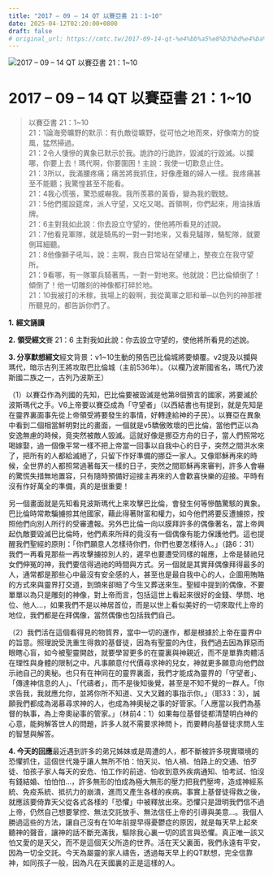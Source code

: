 ```yaml
---
title: "2017 – 09 – 14 QT 以賽亞書 21：1~10"
date: 2025-04-12T02:20:00+0800
draft: false
# original_url: https://cmtc.tw/2017-09-14-qt-%e4%bb%a5%e8%b3%bd%e4%ba%9e%e6%9b%b8-21%ef%bc%9a110
---
```


![2017 – 09 – 14 QT 以賽亞書  21：1\~10](/images/qt.jpg   "2017 – 09 – 14 QT 以賽亞書  21：1\~10")

# 2017 – 09 – 14 QT 以賽亞書 21：1\~10

> 以賽亞書 21：1\~10  
> 21：1論海旁曠野的默示：有仇敵從曠野，從可怕之地而來，好像南方的旋風，猛然掃過。  
> 21：2令人悽慘的異象已默示於我。詭詐的行詭詐，毀滅的行毀滅。以攔哪，你要上去！瑪代啊，你要圍困！主說：我使一切歎息止住。  
> 21：3所以，我滿腰疼痛；痛苦將我抓住，好像產難的婦人一樣。我疼痛甚至不能聽；我驚惶甚至不能看。  
> 21：4我心慌張，驚恐威嚇我。我所羨慕的黃昏，變為我的戰兢。  
> 21：5他們擺設筵席，派人守望，又吃又喝。首領啊，你們起來，用油抹盾牌。  
> 21：6主對我如此說：你去設立守望的，使他將所看見的述說。  
> 21：7他看見軍隊，就是騎馬的一對一對地來，又看見驢隊，駱駝隊，就要側耳細聽。  
> 21：8他像獅子吼叫，說：主啊，我白日常站在望樓上，整夜立在我守望所。  
> 21：9看哪，有一隊軍兵騎著馬，一對一對地來。他就說：巴比倫傾倒了！傾倒了！他一切雕刻的神像都打碎於地。  
> 21：10我被打的禾稼，我場上的穀啊，我從萬軍之耶和華─以色列的神那裡所聽見的，都告訴你們了。

**1.** **經文誦讀**

**2.** **領受經文**賽 21：6 主對我如此說：你去設立守望的，使他將所看見的述說。

**3. 分享默想經文**經文背景：v1\~10生動的預告巴比倫城將要傾覆。v2提及以攔與瑪代，暗示古列王將攻取巴比倫城（主前536年）。（以欄乃波斯國省名，瑪代乃波斯國二族之一，古列乃波斯王）

（1）以賽亞作為列國的先知，巴比倫要被毀滅是他第8個預言的國家，將要滅於波斯瑪代之手。V6上帝要以賽亞成為「守望者」（以西結書也有提到，就是先知是在靈界裏面事先從上帝領受將要發生的事情，好轉達給神的子民）。以賽亞在異象中看到二個相當鮮明對比的畫面，一個就是v5驕傲敗壞的巴比倫，當他們正以為安逸無慮的時候，竟突然被敵人毀滅。這就好像是挪亞方舟的日子，當人們照常吃喝嫁娶，過一個像平常一樣不把上帝當一回事以自我中心的日子，突然之間洪水來了，把所有的人都給滅絕了，只留下作好準備的挪亞一家人。又像耶穌再來的時候，全世界的人都照常過著每天一樣的日子，突然之間耶穌再來審判，許多人會嚇的驚慌失措無地置容，只有隨時預備好迎接主再來的人會歡喜快樂的迎接。平時有沒有作好萬全的準備，真的是很重要！

另一個畫面就是先知看見波斯瑪代上來攻擊巴比倫，會發生何等慘酷驚駭的異象。巴比倫時常欺騙擄掠其他國家，藉此得著財富和權力，如今他們將要反遭擄掠，按照他們向別人所行的受審遭報。另外巴比倫一向以膜拜許多的偶像著名，當上帝興起仇敵要毀滅巴比倫時，他們素來所拜的竟沒有一個偶像有能力保護他們。這也提醒我們聖經的原則：「你們願意人怎樣待你們，你們也要怎樣待人。」（路6：31）我們一再看見那些一再攻擊擄掠別人的，遲早也要遭受同樣的報應，上帝是替祂兒女們伸冤的神，我們要信得過祂的時間與方式。另一個就是其實拜偶像拜得最多的人，通常都是那些心中最沒有安全感的人，甚至也是最自我中心的人，企圖用賄賂的方式來與靈界打交道，到頭來卻賠了今生又葬送來生。聖經中提到的偶像，不要單單以為只是雕刻的神像，對上帝而言，包括這世上看起來很好的金錢、學問、地位、他人…，如果我們不是以神居首位，而是以世上看似美好的一切來取代上帝的地位，我們都是在拜偶像，當然偶像也包括我們自己。

（2）我們活在這個看得見的物質界，當中一切的運作，都是根據於上帝在靈界中的旨意。照理說受洗重生得救的基督徒，因為有聖靈的內住，我們過去因為罪惡而眼瞎心盲，如今被聖靈開啟，就要學習更多的在靈裏與神親近，而不是單靠肉體活在理性與身體的限制之中。凡事願意付代價尋求神的兒女，神就更多願意向他們啟示祂自己的奧秘。也只有在神同在的靈界裏面，我們才能成為靈界的「守望者」、「傳達神信息的人」、「代禱者」，而不是後知後覺，甚至是不知不覺的一群人。「你求告我，我就應允你，並將你所不知道、又大又難的事指示你。」（耶33：3），誠願我們都成為渴慕尋求神的人，也成為神奧秘之事的好管家。「人應當以我們為基督的執事，為上帝奧祕事的管家。」（林前4：1）如果每位基督徒都清楚明白神的心意，能夠解答世人的問題，許多人就不需要求神問卜，而要轉向基督徒求問人生的智慧與解答。

**4. 今天的回應**最近遇到許多的弟兄姊妹或是周遭的人，都不斷被許多現實環境的恐懼抓住，這個世代幾乎讓人無所不怕：怕天災、怕人禍、怕路上的交通、怕歹徒、怕孩子家人每天的安危、怕工作的前途、怕收到意外疾病通知、怕考試、怕沒有錢結婚、怕怕怕…，許多無形的怕成為極大無形的壓力把我們壓垮，造成神經系統、免疫系統、抵抗力的崩潰，進而又產生各樣的疾病。事實上基督徒得救之後，就應該要倚靠天父從各式各樣的「恐懼」中被釋放出來。恐懼只是證明我們信不過上帝，仍然自己想要掌控、無法交託放手、無法信任上帝的引導與美意…。我個人勝過這些的方法，讓自己沒有在10年前提早得憂鬱症的原因，就是每天早上起來聽神的聲音，讓神的話不斷充滿我，驅除我心裏一切的謊言與恐懼。真正唯一該又怕又愛的是天父，而不是這個天父所造的世界。活在天父裏面，我們永遠有平安，因為一切全交託。今天為屬靈的家人禱告，透過每天早上的QT默想，完全信靠神，如同孩子一般，因為凡在天國裏的正是這樣的人。